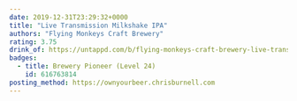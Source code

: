 ```yaml
---
date: 2019-12-31T23:29:32+0000
title: "Live Transmission Milkshake IPA"
authors: "Flying Monkeys Craft Brewery"
rating: 3.75
drink_of: https://untappd.com/b/flying-monkeys-craft-brewery-live-transmission-milkshake-ipa/2515743
badges:
  - title: Brewery Pioneer (Level 24)
    id: 616763814
posting_method: https://ownyourbeer.chrisburnell.com
---
```

